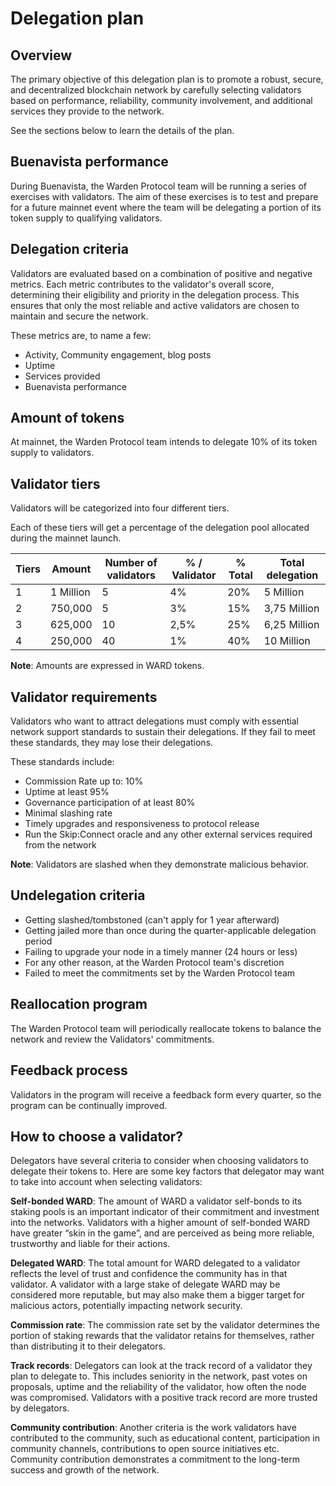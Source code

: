 ﻿---
sidebar_position: 5
---

# Delegation plan

## Overview

The primary objective of this delegation plan is to promote a robust, secure, and decentralized blockchain network by carefully selecting validators based on performance, reliability, community involvement, and additional services they provide to the network.

See the sections below to learn the details of the plan.

## Buenavista performance

During Buenavista, the Warden Protocol team will be running a series of exercises with validators. The aim of these exercises is to test and prepare for a future mainnet event where the team will be delegating a portion of its token supply to qualifying validators.

## Delegation criteria

Validators are evaluated based on a combination of positive and negative metrics. Each metric contributes to the validator's overall score, determining their eligibility and priority in the delegation process. This ensures that only the most reliable and active validators are chosen to maintain and secure the network.

These metrics are, to name a few:

- Activity, Community engagement, blog posts
- Uptime
- Services provided
- Buenavista performance

## Amount of tokens

At mainnet, the Warden Protocol team intends to delegate 10% of its token supply to validators.

## Validator tiers

Validators will be categorized into four different tiers.

Each of these tiers will get a percentage of the delegation pool allocated during the mainnet launch.

| Tiers | Amount    | Number of validators | % / Validator | % Total | Total delegation |
| ----- | --------- | -------------------- | ------------- | ------- | ---------------- |
| 1     | 1 Million | 5                    | 4%            | 20%     | 5 Million        |
| 2     | 750,000   | 5                    | 3%            | 15%     | 3,75 Million     |
| 3     | 625,000   | 10                   | 2,5%          | 25%     | 6,25 Million     |
| 4     | 250,000   | 40                   | 1%            | 40%     | 10 Million       |

**Note**: Amounts are expressed in WARD tokens.

## Validator requirements

Validators who want to attract delegations must comply with essential network support standards to sustain their delegations. If they fail to meet these standards, they may lose their delegations.

These standards include:

- Commission Rate up to: 10%
- Uptime at least 95%
- Governance participation of at least 80%
- Minimal slashing rate
- Timely upgrades and responsiveness to protocol release
- Run the Skip:Connect oracle and any other external services required from the network

**Note**: Validators are slashed when they demonstrate malicious behavior.

## Undelegation criteria

- Getting slashed/tombstoned (can't apply for 1 year afterward)
- Getting jailed more than once during the quarter-applicable delegation period
- Failing to upgrade your node in a timely manner (24 hours or less)
- For any other reason, at the Warden Protocol team's discretion
- Failed to meet the commitments set by the Warden Protocol team

## Reallocation program

The Warden Protocol team will periodically reallocate tokens to balance the network and review the Validators' commitments.

## Feedback process

Validators in the program will receive a feedback form every quarter, so the program can be continually improved.

## How to choose a validator?

Delegators have several criteria to consider when choosing validators to delegate their tokens to. Here are some key factors that delegator may want to take into account when selecting validators:

**Self-bonded WARD**: The amount of WARD a validator self-bonds to its staking pools is an important indicator of their commitment and investment into the networks. Validators with a higher amount of self-bonded WARD have greater “skin in the game”, and are perceived as being more reliable, trustworthy and liable for their actions.

**Delegated WARD**: The total amount for WARD delegated to a validator reflects the level of trust and confidence the community has in that validator. A validator with a large stake of delegate WARD may be considered more reputable, but may also make them a bigger target for malicious actors, potentially impacting network security.

**Commission rate**: The commission rate set by the validator determines the portion of staking rewards that the validator retains for themselves, rather than distributing it to their delegators.

**Track records**: Delegators can look at the track record of a validator they plan to delegate to. This includes seniority in the network, past votes on proposals, uptime and the reliability of the validator, how often the node was compromised. Validators with a positive track record are more trusted by delegators.

**Community contribution**: Another criteria is the work validators have contributed to the community, such as educational content, participation in community channels, contributions to open source initiatives etc. Community contribution demonstrates a commitment to the long-term success and growth of the network.
